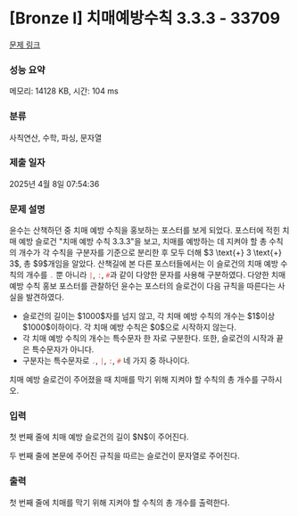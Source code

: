 # [Bronze I] 치매예방수칙 3.3.3 - 33709 

[문제 링크](https://www.acmicpc.net/problem/33709) 

### 성능 요약

메모리: 14128 KB, 시간: 104 ms

### 분류

사칙연산, 수학, 파싱, 문자열

### 제출 일자

2025년 4월 8일 07:54:36

### 문제 설명

<p>윤수는 산책하던 중 치매 예방 수칙을 홍보하는 포스터를 보게 되었다. 포스터에 적힌 치매 예방 슬로건 "치매 예방 수칙 3.3.3"을 보고, 치매를 예방하는 데 지켜야 할 총 수칙의 개수가 각 수칙을 구분자를 기준으로 분리한 후 모두 더해 $3 \text{+} 3 \text{+} 3$, 총 $9$개임을 알았다. 산책길에 본 다른 포스터들에서는 이 슬로건의 치매 예방 수칙의 개수를 <span style="color:#e74c3c;"><code>.</code></span> 뿐 아니라 <span style="color:#e74c3c;"><code>|</code></span>, <span style="color:#e74c3c;"><code>:</code></span>, <span style="color:#e74c3c;"><code>#</code></span>과 같이 다양한 문자를 사용해 구분하였다. 다양한 치매 예방 수칙 홍보 포스터를 관찰하던 윤수는 포스터의 슬로건이 다음 규칙을 따른다는 사실을 발견하였다.</p>

<ul>
	<li>슬로건의 길이는 $1000$자를 넘지 않고, 각 치매 예방 수칙의 개수는 $1$이상 $1000$이하이다. 각 치매 예방 수칙은 $0$으로 시작하지 않는다.</li>
	<li>각 치매 예방 수칙의 개수는 특수문자 한 자로 구분한다. 또한, 슬로건의 시작과 끝은 특수문자가 아니다.</li>
	<li>구분자는 특수문자로 <span style="color:#e74c3c;"><code>.</code></span>, <span style="color:#e74c3c;"><code>|</code></span>, <span style="color:#e74c3c;"><code>:</code></span>, <span style="color:#e74c3c;"><code>#</code></span> 네 가지 중 하나이다.</li>
</ul>

<p>치매 예방 슬로건이 주어졌을 때 치매를 막기 위해 지켜야 할 수칙의 총 개수를 구하시오.</p>

### 입력 

 <p>첫 번째 줄에 치매 예방 슬로건의 길이 $N$이 주어진다.</p>

<p>두 번째 줄에 본문에 주어진 규칙을 따르는 슬로건이 문자열로 주어진다.</p>

### 출력 

 <p>첫 번째 줄에 치매를 막기 위해 지켜야 할 수칙의 총 개수를 출력한다.</p>

